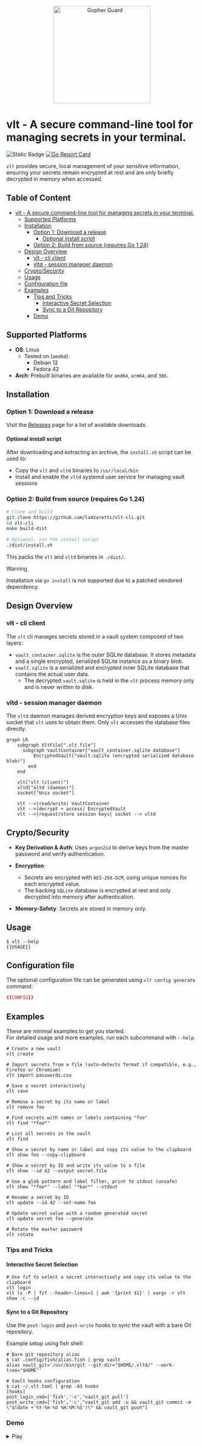 <!-- omit in toc -->
<p align="center">
  <img src="./assets/gopher_guard.png" alt="Gopher Guard" width="256"/>
</p>

# vlt - A secure command-line tool for managing secrets in your terminal.
![Static Badge](https://img.shields.io/badge/status-in--development-orange)
[![Go Report Card](https://goreportcard.com/badge/github.com/ladzaretti/vlt-cli)](https://goreportcard.com/report/github.com/ladzaretti/vlt-cli)

`vlt` provides secure, local management of your sensitive information, ensuring your secrets remain encrypted at rest and are only briefly decrypted in memory when accessed.

<!-- omit in toc -->
## Table of Content

- [vlt - A secure command-line tool for managing secrets in your terminal.](#vlt---a-secure-command-line-tool-for-managing-secrets-in-your-terminal)
  - [Supported Platforms](#supported-platforms)
  - [Installation](#installation)
    - [Option 1: Download a release](#option-1-download-a-release)
      - [Optional install script](#optional-install-script)
    - [Option 2: Build from source (requires Go 1.24)](#option-2-build-from-source-requires-go-124)
  - [Design Overview](#design-overview)
    - [vlt - cli client](#vlt---cli-client)
    - [vltd - session manager daemon](#vltd---session-manager-daemon)
  - [Crypto/Security](#cryptosecurity)
  - [Usage](#usage)
  - [Configuration file](#configuration-file)
  - [Examples](#examples)
    - [Tips and Tricks](#tips-and-tricks)
      - [Interactive Secret Selection](#interactive-secret-selection)
      - [Sync to a Git Repository](#sync-to-a-git-repository)
    - [Demo](#demo)

## Supported Platforms

- **OS**: Linux
  - Tested on (`amd64`):
    - Debian 12
    - Fedora 42
- **Arch**: Prebuilt binaries are available for `amd64`, `arm64`, and `386`.

## Installation

### Option 1: Download a release

Visit the [Releases](https://github.com/ladzaretti/vlt-cli/releases) page for a list of available downloads.

#### Optional install script
After downloading and extracting an archive, the `install.sh` script can be used to:

- Copy the `vlt` and `vltd` binaries to `/usr/local/bin`
- Install and enable the `vltd` systemd user service for managing vault sessions

### Option 2: Build from source (requires Go 1.24)

```bash
# Clone and build
git clone https://github.com/ladzaretti/vlt-cli.git
cd vlt-cli
make build-dist

# Optional: run the install script
./dist/install.sh
```
This packs the `vlt` and `vltd` binaries in `./dist/`.

>[!WARNING]
> Installation via `go install` is not supported due to a patched vendored dependency.

## Design Overview
### vlt - cli client
The `vlt` cli manages secrets stored in a vault system composed of two layers:
- `vault_container.sqlite` is the outer SQLite database. It stores metadata and a single encrypted, serialized SQLite instance as a binary blob.
- `vault.sqlite` is a serialized and encrypted inner SQLite database that contains the actual user data.
  - The decrypted `vault.sqlite` is held in the `vlt` process memory only and is never written to disk.

### vltd - session manager daemon
The `vltd` daemon manages derived encryption keys and exposes a Unix socket that `vlt` uses to obtain them. Only `vlt` accesses the database files directly.

```mermaid
graph LR
    subgraph VltFile[".vlt file"]
      subgraph VaultContainer["vault_container.sqlite database"]
          EncryptedVault["vault.sqlite (encrypted serialized database blob)"]
        end
    end

    vlt["vlt (client)"]
    vltd["vltd (daemon)"]
    socket["Unix socket"]

    vlt -->|read/write| VaultContainer
    vlt -->|decrypt + access| EncryptedVault
    vlt -->|request/store session keys| socket --> vltd
```

## Crypto/Security
- **Key Derivation & Auth**: Uses `argon2id` to derive keys from the master password and verify authentication.

- **Encryption**:  
  - Secrets are encrypted with `AES-256-GCM`, using unique nonces for each encrypted value.  
  - The backing `SQLite` database is encrypted at rest and only decrypted into memory after authentication.

- **Memory-Safety**: Secrets are stored in memory only.

## Usage
```console
$ vlt --help
{{USAGE}}
```

## Configuration file

The optional configuration file can be generated using `vlt config generate` command:

```toml
{{CONFIG}}
```

## Examples

These are minimal examples to get you started.  
For detailed usage and more examples, run each subcommand with `--help`.

```shell
# Create a new vault
vlt create

# Import secrets from a file (auto-detects format if compatible, e.g., Firefox or Chromium)
vlt import passwords.csv

# Save a secret interactively
vlt save

# Remove a secret by its name or label
vlt remove foo

# Find secrets with names or labels containing "foo"
vlt find "*foo*"

# List all secrets in the vault
vlt find

# Show a secret by name or label and copy its value to the clipboard
vlt show foo --copy-clipboard

# Show a secret by ID and write its value to a file
vlt show --id 42 --output secret.file

# Use a glob pattern and label filter, print to stdout (unsafe)
vlt show "*foo*" --label "*bar*" --stdout

# Rename a secret by ID
vlt update --id 42 --set-name foo

# Update secret value with a random generated secret
vlt update secret foo --generate

# Rotate the master password
vlt rotate
```


### Tips and Tricks

#### Interactive Secret Selection

```shell
# Use fzf to select a secret interactively and copy its value to the clipboard
vlt login
vlt ls -P | fzf --header-lines=1 | awk '{print $1}' | xargs -r vlt show -c --id
```

#### Sync to a Git Repository
Use the `post-login` and `post-write` hooks to sync the vault with a bare Git repository.

Example setup using fish shell:
```shell
# Bare git repository alias
$ cat .config/fish/alias.fish | grep vault
alias vault_git='/usr/bin/git --git-dir="$HOME/.vltd/" --work-tree="$HOME"'

# Vault hooks configuration
$ cat ~/.vlt.toml | grep -A3 hooks
[hooks]
post_login_cmd=['fish','-c','vault_git pull']
post_write_cmd=['fish','-c',"vault_git add -u && vault_git commit -m \"$(date +'%Y-%m-%d %H:%M:%S')\" && vault_git push"]
```

### Demo
<details>
  <summary>Play</summary>

  ![demo](./assets/demo.gif)

</details>